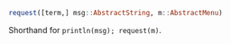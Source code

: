 ```julia
request([term,] msg::AbstractString, m::AbstractMenu)
```

Shorthand for `println(msg); request(m)`.
